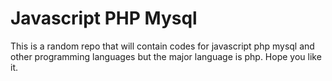 Javascript PHP Mysql
=====================

This is a random repo that will contain codes for javascript php mysql and other programming languages but the major language is php.
Hope you like it.